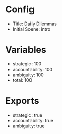 # Config
 - Title: Daily Dilemmas
 - Initial Scene: intro

# Variables
 - strategic: 100
 - accountability: 100
 - ambiguity: 100
 - total: 100

# Exports
 - strategic: true
 - accountability: true
 - ambiguity: true
